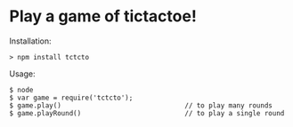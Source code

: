 Play a game of tictactoe!
=========================
Installation:

    > npm install tctcto

Usage:

    $ node
    $ var game = require('tctcto');
    $ game.play()                               // to play many rounds
    $ game.playRound()                          // to play a single round

